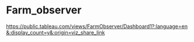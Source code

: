 # Farm_observer


https://public.tableau.com/views/FarmObserver/Dashboard1?:language=en&:display_count=y&:origin=viz_share_link
